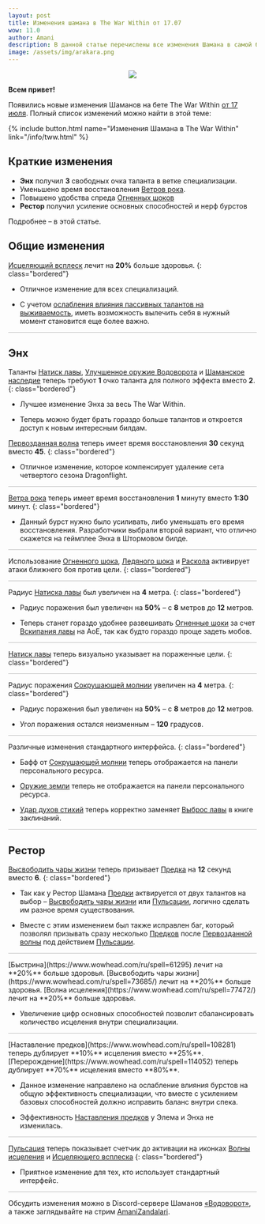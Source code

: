 ```yaml
---    
layout: post
title: Изменения шамана в The War Within от 17.07
wow: 11.0
author: Amani
description: В данной статье перечислены все изменения Шамана в самой большой переработке класса за последние несколько лет, с комментариями и разбором механик.
image: /assets/img/arakara.png
---
```


<p align="center">
    <img src="/assets/img/arakara.png"> 
</p>

**Всем привет!**

Появились новые изменения Шаманов на бете The War Within [от 17 июля](https://us.forums.blizzard.com/en/wow/t/the-war-within-beta-development-notes/1870426/14). Полный список изменений можно найти в этой теме:

<p></p>

{% include button.html name="Изменения Шамана в The War Within" link="/info/tww.html" %}  

<p></p>


## Краткие изменения

* **Энх** получил **3** свободных очка таланта в ветке специализации.
* Уменьшено время восстановления [Ветров рока](https://www.wowhead.com/ru/spell=384352).
* Повышено удобства спреда [Огненных шоков](https://ru.wowhead.com/spell=188389)
* **Рестор** получил усиление основных способностей и нерф бурстов

Подробнее – в этой статье.

 <!--more-->

## Общие изменения

<p></p>

[Исцеляющий всплеск](https://www.wowhead.com/ru/spell=8004/) лечит на **20%** больше здоровья.
{: class="bordered"}

* Отличное изменение для всех специализаций.

* С учетом [ослабления влияния пассивных талантов на выживаемость](ttps://us.forums.blizzard.com/en/wow/t/the-war-within-beta-development-notes/1870426/10), иметь возможность вылечить себя в нужный момент становится еще более важно.


<hr style="height:1px;background-color:#bbb">
<p></p>


## Энх

Таланты [Натиск лавы](https://www.wowhead.com/beta/spell=334033/), [Улучшенное оружие Водоворота](https://www.wowhead.com/beta/spell=383303) и [Шаманское наследие](https://www.wowhead.com/beta/spell=384447) теперь требуют **1** очко таланта для полного эффекта вместо **2**.
{: class="bordered"}

* Лучшее изменение Энха за весь The War Within.

* Теперь можно будет брать гораздо больше талантов и откроется доступ к новым интересным билдам.

[Первозданная волна](https://www.wowhead.com/ru/spell=375982) теперь имеет время восстановления **30** секунд вместо **45**. 
{: class="bordered"}

* Отличное изменение, которое компенсирует удаление сета четвертого сезона Dragonflight.

<hr style="height:1px;background-color:#bbb">
<p></p>


[Ветра рока](https://www.wowhead.com/ru/spell=384352) теперь имеет время восстановления **1** минуту вместо **1:30** минут. 
{: class="bordered"}

* Данный бурст нужно было усиливать, либо уменьшать его время восстановления. Разработчики выбрали второй вариант, что отлично скажется на геймплее Энха в <span class="lightning">Штормовом</span> билде.

<hr style="height:1px;background-color:#bbb">
<p></p>

Использование [Огненного шока](https://ru.wowhead.com/spell=188389), [Ледяного шока](https://ru.wowhead.com/spell=196840) и [Раскола](https://www.wowhead.com/ru/spell=197214) активирует атаки ближнего боя против цели.
{: class="bordered"}

<hr style="height:1px;background-color:#bbb">
<p></p>

Радиус [Натиска лавы](https://www.wowhead.com/beta/spell=334033/) был увеличен на **4** метра.
{: class="bordered"}

* Радиус поражения был увеличен на **50%** – с **8** метров до **12** метров.

* Теперь станет гораздо удобнее развешивать [Огненные шоки](https://ru.wowhead.com/spell=188389) за счет [Вскипания лавы](https://www.wowhead.com/beta/spell=60103/) на АоЕ, так как будто гораздо проще задеть мобов.

<hr style="height:1px;background-color:#bbb">
<p></p>


[Натиск лавы](https://www.wowhead.com/beta/spell=334033/) теперь визуально указывает на пораженные цели.
{: class="bordered"}

<hr style="height:1px;background-color:#bbb">
<p></p>


Радиус поражения [Сокрушающей молнии](https://www.wowhead.com/ru/spell=187874) увеличен на **4** метра.
{: class="bordered"}

* Радиус поражения был увеличен на **50%** – с **8** метров до **12** метров.

* Угол поражения остался неизменным – **120** градусов.

<hr style="height:1px;background-color:#bbb">
<p></p>


Различные изменения стандартного интерфейса.
{: class="bordered"}


* Бафф от [Сокрушающей молнии](https://www.wowhead.com/ru/spell=187874) теперь отображается на панели персонального ресурса.

* [Оружие земли](https://www.wowhead.com/beta/spell=392375) теперь не отображается на панели персонального ресурса.

* [Удар духов стихий](https://www.wowhead.com/ru/spell=117014) теперь корректно заменяет [Выброс лавы](https://ru.wowhead.com/spell=51505) в книге заклинаний.


<hr style="height:1px;background-color:#bbb">
<p></p>


## Рестор


[Высвободить чары жизни](https://www.wowhead.com/ru/spell=73685/) теперь призывает [Предка](https://www.wowhead.com/beta/spell=443450/) на **12** секунд вместо **6**.
{: class="bordered"}

* Так как у Рестор Шамана [Предки](https://www.wowhead.com/beta/spell=443450/) актвируется от двух талантов на выбор – [Высвободить чары жизни](https://www.wowhead.com/ru/spell=73685/) или [Пульсации](https://www.wowhead.com/ru/spell=200071), логично сделать им разное время существования.

* Вместе с этим изменением был также исправлен баг, который позволял призывать сразу несколько [Предков](https://www.wowhead.com/beta/spell=443450) после [Первозданной волны](https://www.wowhead.com/ru/spell=375982) под действием [Пульсации](https://www.wowhead.com/ru/spell=200071).


<hr style="height:1px;background-color:#bbb">
<p></p>

<div class="bordered" markdown="1">
[Быстрина](https://www.wowhead.com/ru/spell=61295) лечит на **20%** больше здоровья.
[Высвободить чары жизни](https://www.wowhead.com/ru/spell=73685/) лечит на **20%** больше здоровья.
[Волна исцеления](https://www.wowhead.com/ru/spell=77472/) лечит на **20%** больше здоровья.
</div>

* Увеличение цифр основных способностей позволит сбалансировать количество исцеления внутри специализации.

<hr style="height:1px;background-color:#bbb">
<p></p>


<div class="bordered" markdown="1">
[Наставление предков](https://www.wowhead.com/ru/spell=108281) теперь дублирует **10%** исцеления вместо **25%**.
[Перерождение](https://www.wowhead.com/ru/spell=114052) теперь дублирует **70%** исцеления вместо **80%**.
</div>

* Данное изменение направлено на ослабление влияния бурстов на общую эффективность специализации, что вместе с усилением базовых способностей должно исправить баланс внутри спека.

* Эффективность [Наставления предков](https://www.wowhead.com/ru/spell=108281) у Элема и Энха не изменилась.

<hr style="height:1px;background-color:#bbb">
<p></p>


[Пульсация](https://www.wowhead.com/ru/spell=200071) теперь показывает счетчик до активации на иконках [Волны исцеления](https://www.wowhead.com/ru/spell=77472/) и [Исцеляющего всплеска](https://www.wowhead.com/ru/spell=8004/)
{: class="bordered"}

* Приятное изменение для тех, кто использует стандартный интерфейс.

<hr style="height:1px;background-color:#bbb">
<p></p>

Обсудить изменения можно в Discord-сервере Шаманов [«Водоворот»](https://discord.gg/vodovorot), а также заглядывайте на стрим [AmaniZandalari](https://www.twitch.tv/amanizandalari).


